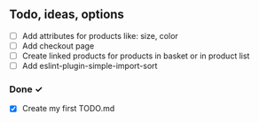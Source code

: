 ## Todo, ideas, options

- [ ] Add attributes for products like: size, color
- [ ] Add checkout page
- [ ] Create linked products for products in basket or in product list
- [ ] Add eslint-plugin-simple-import-sort

### Done ✓

- [x] Create my first TODO.md
